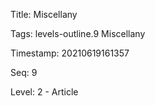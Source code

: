 Title:  Miscellany

Tags:   levels-outline.9 Miscellany

Timestamp: 20210619161357

Seq:    9

Level:  2 - Article
